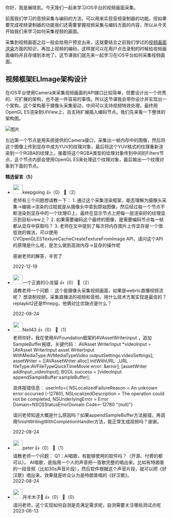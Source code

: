 你好，我是展晓凯。今天我们一起来学习iOS平台的视频画面采集。

前面我们学习的音频采集与编码的方法，可以用来实现音频录制器的功能。但如果要完成视频录制器的功能我们还需要掌握视频采集与编码方面的内容，所以从今天开始我们来学习如何采集视频的画面。

采集到视频画面之后一般会给用户预览出来，这就要结合之前我们学过的[视频画面渲染](https://time.geekbang.org/column/article/545953)方面的知识，再加上视频的编码，这样就可以在用户点击录制的时候给视频画面编码并且存储到本地了。这节课我们就先来一起学习在iOS平台如何采集视频画面。

## 视频框架ELImage架构设计

在iOS平台使用Camera来采集视频画面的API接口比较简单，但要设计出一个优秀的、可扩展的架构，也不是一件容易的事情。所以这节课我会带你设计并实现出一个架构，这个架构基于摄像头采集驱动，中间可以支持视频特效处理，最终用OpenGL ES渲染到UIView上，且支持扩展插入编码节点。我们先来看一下整体的架构图。

![图片](https://static001.geekbang.org/resource/image/43/2f/43da58864042499a170ba75d96d9352f.png?wh=1694x636 "架构图")

左边第一个节点是用系统提供的Camera接口，采集出一帧内存中的图像，然后将这个图像上传到显存中成为YUV的纹理对象，最后将这个YUV格式的纹理重新渲染到一个RGBA的纹理上。接着将这个RGBA类型的纹理对象传到中间的Filters节点，这个节点内部会使用OpenGL ES来处理这个纹理对象，最后输出一个纹理对象到下面的节点。
<div><strong>精选留言（5）</strong></div><ul>
<li><img src="https://static001.geekbang.org/account/avatar/00/16/73/9b/67a38926.jpg" width="30px"><span>keepgoing</span> 👍（0） 💬（2）<div>老师有三个问题想请教一下：
1. 通过这个采集渲染框架，能否理解为摄像头采集-&gt;编辑-&gt;渲染的过程就是从摄像头中拿到原始图像，然后经过每一个节点不断渲染到显存中的一个纹理ID上，最终在显示节点上把每一层渲染好的纹理显示到目标view上？
2. 如果需要编码这个最终的图像，是需要编码节点每一帧都从显存中获取吗？
3. 老师在文中提到了每次将内存图片上传显存是一个很低效的做法，可以使用CVOpenGLESTextureCacheCreateTextureFromImage API，请问这个API的原理是什么呢，是怎么做到高效内存-&gt;显存的操作呢

感谢老师的解答，辛苦了</div>2022-12-19</li><br/><li><img src="https://static001.geekbang.org/account/avatar/00/0f/b0/2b/87aff702.jpg" width="30px"><span>一个正直的小龙猫</span> 👍（0） 💬（2）<div>请教老师一个问题：
这个是摄像头采集视频画面，如果是webrtc直播视频流呢？
想录制视频，采集直播流的视频和音频，用什么技术方案实现是最佳的？replaykit2还是ffmepg，他俩对比优缺点是什么？ 
</div>2022-08-24</li><br/><li><img src="https://wx.qlogo.cn/mmopen/vi_32/2nM9PaEsM4XTZuqQiavicyRuibcp8n1tBpL9mFTRbeqn47dzU9eGNoicJYUOO8tUiaU6pT2D8rjmG0DlBv1eFVWZrkQ/132" width="30px"><span>Neil43</span> 👍（0） 💬（1）<div>老师你好，我在使用AVFoundation框架的AVAssetWriterinput ，追加SampleBuffer报错，关键代码：
AVAsset WriterInput *videoInput = [AVAsset WriterInput
asset WriterInput WithMediaType:AVMediaTypeVideo
outputSettings:videoSettings];
assetWriter = [[AVAssetWriter alloc] initWithURL: _URL
fileType:AVFileTypeQuickTimeMovie error: &amp;error];
[assetWriter addInput:_videolnput];
BOOL success = [videoInput appendSampleBuffer:sampleBuffer];

具体报错信息：
userInfo={
NSLocalizedFailureReason = An unknown error occurred (-12780),
NSLocalizedDescription = The operation could not be completed,
NSUnderlyingError = Error Domain=NSOSStatusErrorDomain Code=-12780
&quot;(null)”}

请问老师知道大概是什么原因吗？如果appendSampleBuffer方法报错，再调用finishWritingWithCompletionHandler方法，能正常生成视频吗？谢谢。


</div>2022-08-24</li><br/><li><img src="https://static001.geekbang.org/account/avatar/00/10/25/87/f3a69d1b.jpg" width="30px"><span>peter</span> 👍（0） 💬（1）<div>请教老师一个问题：
Q1：AI唱歌，有能够使用的软件吗？（开源、付费的都可以）。 AI唱歌，是指用一个人的声音把一首歌完整的唱出来。比如有特朗普的一段音频（比如30s声音片段），然后软件根据这个声音片段，就可以把《好汉歌》唱出来。效果就是听众认为是特朗普唱的《好汉歌》。</div>2022-08-24</li><br/><li><img src="https://static001.geekbang.org/account/avatar/00/11/cf/e2/975f9a2a.jpg" width="30px"><span>月半木子🎊</span> 👍（0） 💬（0）<div>请问老师，这个实现如何自测是否满足需求呢，自测需要关注哪些测试点呢</div>2023-06-13</li><br/>
</ul>
